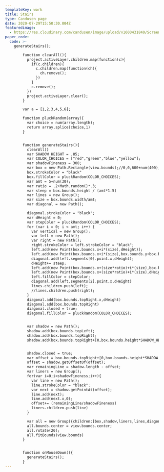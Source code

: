```yaml
---
templateKey: work
title: Stairs
type: Candusen page
date: 2020-07-29T15:50:30.004Z
featuredimage:
  - https://res.cloudinary.com/candusen/image/upload/v1600431840/Screen_Shot_2020-09-17_at_6.53.13_PM_fu7afk.png
paper_code:
  code: >-
    generateStairs();

        function clearAll(){
          project.activeLayer.children.map(function(c){
            if(c.children){
              c.children.map(function(ch){
                ch.remove();
              })
            }
            c.remove();
          })
          project.activeLayer.clear();
        }

        var a = [1,2,3,4,5,6];

        function pluckRandom(array){
          var choice = num(array.length);
          return array.splice(choice,1)
        }


        function generateStairs(){
          clearAll()
          var SHADOW_HEIGHT = .85;
          var COLOR_CHOICES = ["red","green","blue","yellow"];
          var shadowFineness = 300;
          var box = new Path.Rectangle(view.bounds);//0,0,600+num(400),450+num(400));
          box.strokeColor = "black"
          box.fillColor = pluckRandom(COLOR_CHOICES);
          var amt = 5+num(30);
          var ratio = .2+Math.random()*.3;
          var steep = box.bounds.height / (amt*1.5)
          var lines = new Group();
          var size = box.bounds.width/amt;
          var diagonal = new Path();

          diagonal.strokeColor = "black";
          var dHeight = 0;
          var stepColor = pluckRandom(COLOR_CHOICES);
          for (var i = 0; i < amt; i++) {
            var vertical = new Group();
            var left = new Path();
            var right = new Path();
            right.strokeColor = left.strokeColor = "black";
            left.add(new Point(box.bounds.x+i*(size),dHeight));
            left.add(new Point(box.bounds.x+i*(size),box.bounds.y+box.bounds.height));
            diagonal.add(left.segments[0].point.x,dHeight);
            dHeight+= steep;
            left.add(new Point(box.bounds.x+(size*ratio)+i*(size),box.bounds.y+box.bounds.height));
            left.add(new Point(box.bounds.x+(size*ratio)+i*(size),dHeight));
            left.fillColor = stepColor;
            diagonal.add(left.segments[2].point.x,dHeight)
            lines.children.push(left);
            //lines.children.push(right);
          }
          diagonal.add(box.bounds.topRight.x,dHeight)
          diagonal.add(box.bounds.topRight)
          diagonal.closed = true;
          diagonal.fillColor = pluckRandom(COLOR_CHOICES);


          var shadow = new Path();
          shadow.add(box.bounds.topLeft);
          shadow.add(box.bounds.topRight);
          shadow.add(box.bounds.topRight+[0,box.bounds.height*SHADOW_HEIGHT]);


          shadow.closed = true;
          var offset = box.bounds.topRight+[0,box.bounds.height*SHADOW_HEIGHT];
          offset = shadow.getOffsetOf(offset);
          var remainingLine = shadow.length - offset;
          var liners = new Group();
          for(var i=0;i<shadowFineness;i++){
            var line = new Path();
            line.strokeColor = "black";
            var next = shadow.getPointAt(offset);
            line.add(next);
            line.add(next.x,0);
            offset+= (remainingLine/shadowFineness)
            liners.children.push(line)
          }

          var all = new Group({children:[box,shadow,liners,lines,diagonal]});
          all.bounds.center = view.bounds.center;
          all.rotate(20);
          all.fitBounds(view.bounds)
        }


        function onMouseDown(){
          generateStairs();
        }
---
```

